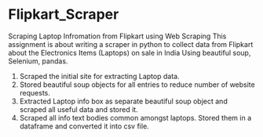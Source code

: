 # Flipkart_Scraper
Scraping Laptop Infromation from Flipkart using Web Scraping
This assignment is about writing a scraper in python to collect data from Flipkart about the Electronics Items (Laptops) on sale in India Using beautiful soup, Selenium, pandas.

1. Scraped the initial site for extracting Laptop data. 
2. Stored beautiful soup objects for all entries to reduce number of website requests.
3. Extracted Laptop info box as separate beautiful soup object and scraped all useful data and stored it. 
4. Scraped all info text bodies common amongst laptops. Stored them in a dataframe and converted it into csv file.
